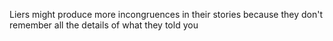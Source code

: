Liers might produce more incongruences in their stories because they don't remember all the details of what they told you
